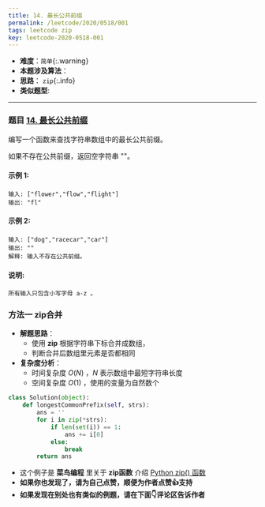 ```yaml
---
title: 14. 最长公共前缀
permalink: /leetcode/2020/0518/001
tags: leetcode zip
key: leetcode-2020-0518-001
---
```

- __难度__：`简单`{:.warning}
- __本题涉及算法__：
- __思路__：   `zip`{:.info}
- __类似题型__:

---

### 题目 [14. 最长公共前缀](https://leetcode-cn.com/problems/longest-common-prefix/)

编写一个函数来查找字符串数组中的最长公共前缀。

如果不存在公共前缀，返回空字符串 ""。

#### 示例 1:
```
输入: ["flower","flow","flight"]
输出: "fl"
```
#### 示例 2:
```
输入: ["dog","racecar","car"]
输出: ""
解释: 输入不存在公共前缀。
```
#### 说明:
```
所有输入只包含小写字母 a-z 。
```

### 方法一 zip合并
- __解题思路__：
    - 使用 __zip__ 根据字符串下标合并成数组，
    - 判断合并后数组里元素是否都相同
- __复杂度分析__：
    - 时间复杂度 $O(N)$ ，$N$ 表示数组中最短字符串长度
    - 空间复杂度 $O(1)$ ，使用的变量为自然数个

```python
class Solution(object):
    def longestCommonPrefix(self, strs):
        ans = ''
        for i in zip(*strs):
            if len(set(i)) == 1:
                ans += i[0]
            else:
                break
        return ans
```

- 这个例子是 __菜鸟编程__ 里关于 __zip函数__ 介绍 [Python zip() 函数](https://www.runoob.com/python/python-func-zip.html)
- __如果你也发现了，请为自己点赞，顺便为作者点赞👍支持__
- __如果发现在别处也有类似的例题，请在下面👇评论区告诉作者__

